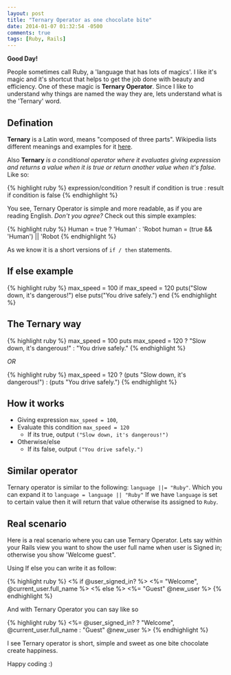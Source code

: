 ```yaml
---
layout: post
title: "Ternary Operator as one chocolate bite"
date: 2014-01-07 01:32:54 -0500
comments: true
tags: [Ruby, Rails]
---
```


**Good Day!**

People sometimes call Ruby, a 'language that has lots of magics'. I like it's magic and it's shortcut that helps to get the job done with beauty and efficiency. One of these magic is **Ternary Operator**. Since I like to understand why things are named the way they are, lets understand what is the 'Ternary' word.

## Defination
**Ternary** is a Latin word, means "composed of three parts". Wikipedia lists different meanings and examples for it [here](http://en.wikipedia.org/wiki/Ternary).

Also **Ternary** *is a conditional operator where it evaluates giving expression and returns a value when it is true or return another value when it's false.* Like so:

{% highlight ruby %}
  expression/condition ? result if condition is true : result if condition is false
{% endhighlight %}


You see, Ternary Operator is simple and more readable, as if you are reading English. *Don't you agree?*  Check out this simple examples:

{% highlight ruby %}
Human = true ? 'Human' : 'Robot
human = (true && 'Human') || 'Robot
{% endhighlight %}

As we know it is a short versions of `if / then` statements.

## If else example

{% highlight ruby %}
max_speed = 100
if max_speed = 120
  puts("Slow down, it's dangerous!")
else
  puts("You drive safely.")
end 
{% endhighlight %}


## The Ternary way

{% highlight ruby %}
max_speed = 100 
puts max_speed = 120 ? "Slow down, it's dangerous!" : "You drive safely."
{% endhighlight %}

*OR*

{% highlight ruby %}
max_speed = 120 ? (puts "Slow down, it's dangerous!") : (puts "You drive safely.")
{% endhighlight %}

## How it works

* Giving expression `max_speed = 100`,
* Evaluate this condition `max_speed = 120`
  * If its true, output `("Slow down, it's dangerous!")`
* Otherwise/else
  * If its false, output `("You drive safely.")`   
  
  
## Similar operator

Ternary operator is similar to the following:
`language ||= "Ruby"`. Which you can expand it to `language = language || "Ruby"` If we have `language` is set to certain value then it will return that value otherwise its assigned to `Ruby`.


## Real scenario

Here is a real scenario where you can use Ternary Operator. Lets say within your Rails view you want to show the user full name when user is Signed in; otherwise you show 'Welcome guest".

Using If else you can write it as follow:

{% highlight ruby %}
<% if @user_signed_in? %>
  <%= "Welcome", @current_user.full_name %>
<% else %>
  <%= "Guest" @new_user %>
{% endhighlight %}

And with Ternary Operator you can say like so

{% highlight ruby %}
<%= @user_signed_in?  ? "Welcome", @current_user.full_name : "Guest" @new_user %>
{% endhighlight %}

I see Ternary operator is short, simple and sweet as one bite chocolate create happiness.

Happy coding :)
